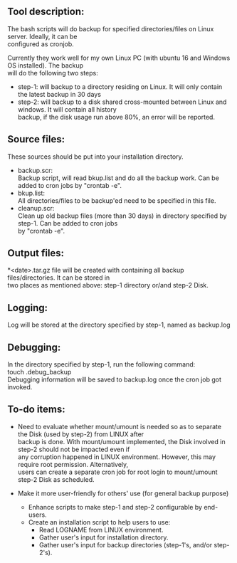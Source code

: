 Tool description:   
-----------------   
The bash scripts will do backup for specified directories/files on Linux server. Ideally, it can be   
configured as cronjob.   
  
Currently they work well for my own Linux PC (with ubuntu 16 and Windows OS installed). The backup   
will do the following two steps:  
- step-1: will backup to a directory residing on Linux. It will only contain the latest backup in 30 days  
- step-2: will backup to a disk shared cross-mounted between Linux and windows. It will contain all history  
 backup, if the disk usage run above 80%, an error will be reported.   

Source files:  
-------------   
These sources should be put into your installation directory.   
- backup.scr:    
Backup script, will read bkup.list and do all the backup work. Can be added to cron jobs by "crontab -e".    
- bkup.list:  
All directories/files to be backup'ed need to be specified in this file.  
- cleanup.scr:      
Clean up old backup files (more than 30 days) in directory specified by step-1. Can be added to cron jobs  
 by "crontab -e".   
          
Output files:  
-------------  
*\<date\>.tar.gz file will be created with containing all backup files/directories. It can be stored in  
two places as mentioned above: step-1 directory or/and step-2 Disk.   

Logging:     
--------   
Log will be stored at the directory specified by step-1, named as backup.log   

Debugging:   
----------   
In the directory specified by step-1, run the following command:   
touch .debug_backup    
Debugging information will be saved to backup.log once the cron job got invoked.   

To-do items:  
------------   
- Need to evaluate whether mount/umount is needed so as to separate the Disk (used by step-2) from LINUX after  
 backup is done. With mount/umount implemented, the Disk involved in step-2 should not be impacted even if   
 any corruption happened in LINUX environment. However, this may require root permission. Alternatively,   
users can create a separate cron job for root login to mount/umount step-2 Disk as scheduled.  
  
- Make it more user-friendly for others' use (for general backup purpose)   
	- Enhance scripts to make step-1 and step-2 configurable by end-users.
	- Create an installation script to help users to use:   
		- Read LOGNAME from LINUX environment.   
		- Gather user's input for installation directory.  
		- Gather user's input for backup directories (step-1's, and/or step-2's).   


